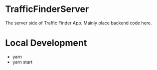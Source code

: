 # TrafficFinderServer
The server side of Traffic Finder App. Mainly place backend code here.
# Local Development
- yarn
- yarn start
